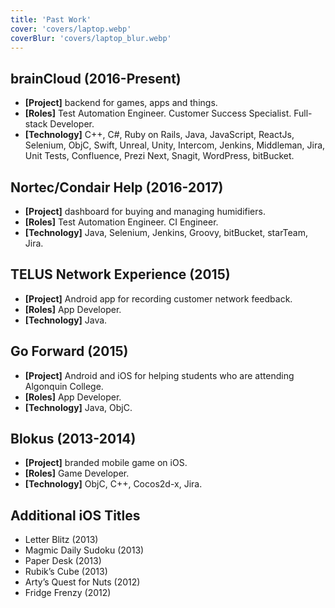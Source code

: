 ```yaml
---
title: 'Past Work'
cover: 'covers/laptop.webp'
coverBlur: 'covers/laptop_blur.webp'
---
```


## brainCloud (2016-Present)

-   **[Project]** backend for games, apps and things.
-   **[Roles]** Test Automation Engineer. Customer Success Specialist. Full-stack Developer.
-   **[Technology]** C++, C#, Ruby on Rails, Java, JavaScript, ReactJs, Selenium, ObjC, Swift, Unreal, Unity, Intercom, Jenkins, Middleman, Jira, Unit Tests, Confluence, Prezi Next, Snagit, WordPress, bitBucket.

## Nortec/Condair Help (2016-2017)

-   **[Project]** dashboard for buying and managing humidifiers.
-   **[Roles]** Test Automation Engineer. CI Engineer.
-   **[Technology]** Java, Selenium, Jenkins, Groovy, bitBucket, starTeam, Jira.

## TELUS Network Experience (2015)

-   **[Project]** Android app for recording customer network feedback.
-   **[Roles]** App Developer.
-   **[Technology]** Java.

## Go Forward (2015)

-   **[Project]** Android and iOS for helping students who are attending Algonquin College.
-   **[Roles]** App Developer.
-   **[Technology]** Java, ObjC.

## Blokus (2013-2014)

-   **[Project]** branded mobile game on iOS.
-   **[Roles]** Game Developer.
-   **[Technology]** ObjC, C++, Cocos2d-x, Jira.

## Additional iOS Titles

-   Letter Blitz (2013)
-   Magmic Daily Sudoku (2013)
-   Paper Desk (2013)
-   Rubik’s Cube (2013)
-   Arty’s Quest for Nuts (2012)
-   Fridge Frenzy (2012)
